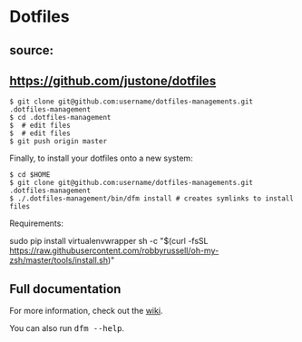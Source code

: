 # Dotfiles

## source:
## https://github.com/justone/dotfiles

    $ git clone git@github.com:username/dotfiles-managements.git .dotfiles-management
    $ cd .dotfiles-management
    $  # edit files
    $  # edit files
    $ git push origin master

Finally, to install your dotfiles onto a new system:

    $ cd $HOME
    $ git clone git@github.com:username/dotfiles-managements.git .dotfiles-management
    $ ./.dotfiles-management/bin/dfm install # creates symlinks to install files

Requirements:

sudo pip install virtualenvwrapper
sh -c "$(curl -fsSL https://raw.githubusercontent.com/robbyrussell/oh-my-zsh/master/tools/install.sh)"

## Full documentation

For more information, check out the [wiki](http://github.com/justone/dotfiles/wiki).

You can also run <tt>dfm --help</tt>.
